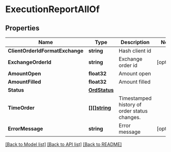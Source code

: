 # ExecutionReportAllOf

## Properties

Name | Type | Description | Notes
------------ | ------------- | ------------- | -------------
**ClientOrderIdFormatExchange** | **string** | Hash client id | 
**ExchangeOrderId** | **string** | Exchange order id | [optional] 
**AmountOpen** | **float32** | Amount open | 
**AmountFilled** | **float32** | Amount filled | 
**Status** | [**OrdStatus**](OrdStatus.md) |  | 
**TimeOrder** | [**[][]string**](array.md) | Timestamped history of order status changes. | 
**ErrorMessage** | **string** | Error message | [optional] 

[[Back to Model list]](../README.md#documentation-for-models) [[Back to API list]](../README.md#documentation-for-api-endpoints) [[Back to README]](../README.md)



